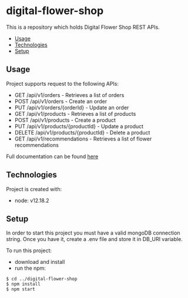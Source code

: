 # digital-flower-shop
This is a repository which holds Digital Flower Shop REST APIs.

* [Usage](#usage)
* [Technologies](#technologies)
* [Setup](#setup)

## Usage
Project supports request to the following APIs:
- GET ​/api​/v1​/orders - Retrieves a list of orders
- POST ​/api​/v1​/orders - Create an order
- PUT ​/api​/v1​/orders​/{orderId} - Update an order
- GET ​/api​/v1​/products - Retrieves a list of products
- POST ​/api​/v1​/products - Create a product
- PUT ​/api​/v1​/products/{productId} - Update a product
- DELETE ​/api​/v1​/products/{productId} - Delete a product
- GET ​/api​/v1​/recommendations - Retrieves a list of flower recommendations

Full documentation can be found [here][api-docs]


## Technologies
Project is created with:
- node: v12.18.2

## Setup
In order to start this project you must have a valid mongoDB connection string.
Once you have it, create a .env file and store it in DB_URI variable.

To run this project:
* download and install
* run the npm:
```
$ cd ../digital-flower-shop
$ npm install
$ npm start
```

[api-docs]: https://app.swaggerhub.com/apis-docs/GabrielaLucan/FlowerStore/1.0.0
